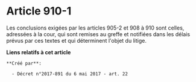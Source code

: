 # Article 910-1

Les conclusions exigées par les articles 905-2 et 908 à 910 sont celles, adressées à la cour, qui sont remises au greffe et
notifiées dans les délais prévus par ces textes et qui déterminent l'objet du litige.

**Liens relatifs à cet article**

	**Créé par**:

	  - Décret n°2017-891 du 6 mai 2017 - art. 22
